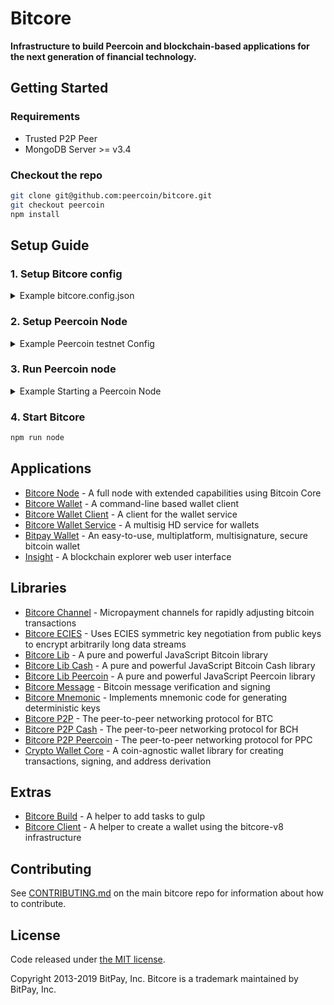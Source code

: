 # Bitcore

**Infrastructure to build Peercoin and blockchain-based applications for the next generation of financial technology.**

## Getting Started

### Requirements

- Trusted P2P Peer
- MongoDB Server >= v3.4

### Checkout the repo

```sh
git clone git@github.com:peercoin/bitcore.git
git checkout peercoin
npm install
```

## Setup Guide

### 1. Setup Bitcore config

<details>
<summary>Example bitcore.config.json</summary>
<br>

```json
{
  "bitcoreNode": {
    "chains": {
      "PPC": {
        "testnet": {
          "chainSource": "p2p",
          "trustedPeers": [
            {
              "host": "127.0.0.1",
              "port": 9903
            }
          ],
          "rpc": {
            "host": "127.0.0.1",
            "port": 9904,
            "username": "username",
            "password": "password"
          }
        }
      }
    }
  }
}
```

</details>

### 2. Setup Peercoin Node

<details>
<summary>Example Peercoin testnet Config</summary>

```sh
whitelist=127.0.0.1
txindex=0
listen=1
server=1
upnp=1
testnet=1
minting=0

# Make sure port & rpcport matches the
# bitcore.config.json ports for PPC testnet

# if using Peercoin v0.8+ prefix
# [main]

port=9903
rpcport=9904
rpcallowip=127.0.0.1

rpcuser=username
rpcpassword=password
```

</details>

### 3. Run Peercoin node

<details>
<summary>Example Starting a Peercoin Node</summary>

```sh
# Path to your bitcoin application and path to the config above
/Applications/Peercoin-Qt.app/Contents/MacOS/Peercoin-Qt -datadir=/Users/username/blockchains/peercoin/networks/testnet/
```

</details>

### 4. Start Bitcore

```sh
npm run node
```

## Applications

- [Bitcore Node](packages/bitcore-node) - A full node with extended capabilities using Bitcoin Core
- [Bitcore Wallet](packages/bitcore-wallet) - A command-line based wallet client
- [Bitcore Wallet Client](packages/bitcore-wallet-client) - A client for the wallet service
- [Bitcore Wallet Service](packages/bitcore-wallet-service) - A multisig HD service for wallets
- [Bitpay Wallet](https://github.com/bitpay/copay) - An easy-to-use, multiplatform, multisignature, secure bitcoin wallet
- [Insight](packages/insight) - A blockchain explorer web user interface

## Libraries

- [Bitcore Channel](https://github.com/bitpay/bitcore-channel) - Micropayment channels for rapidly adjusting bitcoin transactions
- [Bitcore ECIES](https://github.com/bitpay/bitcore-ecies) - Uses ECIES symmetric key negotiation from public keys to encrypt arbitrarily long data streams
- [Bitcore Lib](packages/bitcore-lib) - A pure and powerful JavaScript Bitcoin library
- [Bitcore Lib Cash](packages/bitcore-lib-cash) - A pure and powerful JavaScript Bitcoin Cash library
- [Bitcore Lib Peercoin](packages/bitcore-lib-peercoin) - A pure and powerful JavaScript Peercoin library
- [Bitcore Message](https://github.com/bitpay/bitcore-message) - Bitcoin message verification and signing
- [Bitcore Mnemonic](packages/bitcore-mnemonic) - Implements mnemonic code for generating deterministic keys
- [Bitcore P2P](packages/bitcore-p2p) - The peer-to-peer networking protocol for BTC
- [Bitcore P2P Cash](packages/bitcore-p2p-cash) - The peer-to-peer networking protocol for BCH
- [Bitcore P2P Peercoin](packages/bitcore-p2p-peercoin) - The peer-to-peer networking protocol for PPC
- [Crypto Wallet Core](packages/crypto-wallet-core) - A coin-agnostic wallet library for creating transactions, signing, and address derivation

## Extras

- [Bitcore Build](packages/bitcore-build) - A helper to add tasks to gulp
- [Bitcore Client](packages/bitcore-client) - A helper to create a wallet using the bitcore-v8 infrastructure

## Contributing

See [CONTRIBUTING.md](https://github.com/bitpay/bitcore/blob/master/Contributing.md) on the main bitcore repo for information about how to contribute.

## License

Code released under [the MIT license](https://github.com/bitpay/bitcore/blob/master/LICENSE).

Copyright 2013-2019 BitPay, Inc. Bitcore is a trademark maintained by BitPay, Inc.
